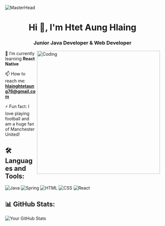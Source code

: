 ![MasterHead](https://www.bing.com/th/id/OGC.a5e7c26c7dc2e5a467b8eee755df748a?pid=1.7&rurl=https%3a%2f%2fi.pinimg.com%2foriginals%2f0f%2f25%2fe4%2f0f25e4668c1c7740b5ed41835339d67f.gif&ehk=%2bDQXu7PHix87vLlAsdpE9ilus%2f26YHsVkkRBz%2barUk8%3d)

<h1 align="center">Hi 👋, I'm Htet Aung Hlaing</h1>
<h3 align="center">Junior Java Developer & Web Developer</h3>

<img align="right" alt="Coding" width="400" src="https://www.bing.com/th/id/OGC.2111879a21ac6b5eacb5e750bc86997f?pid=1.7&rurl=https%3a%2f%2fmiro.medium.com%2fmax%2f1360%2f1*IRGHmiGsa16stedQvIaZfw.gif&ehk=VYcjnAv6l7KQhH308m3jWGCStHc02qbLiWl5N7MUoZo%3d">

🌱 I’m currently learning **React Native**

📫 How to reach me: **hlainghtetaung76@gmail.com**

⚡ Fun fact: I love playing football and am a huge fan of Manchester United!

## 🛠️ Languages and Tools: 

![Java](https://img.shields.io/badge/Java-007396?style=flat-square&logo=java&logoColor=white)
![Spring](https://img.shields.io/badge/Spring-6DB33F?style=flat-square&logo=spring&logoColor=white)
![HTML](https://img.shields.io/badge/HTML5-E34F26?style=flat-square&logo=html5&logoColor=white)
![CSS](https://img.shields.io/badge/CSS3-1572B6?style=flat-square&logo=css3&logoColor=white)
![React](https://img.shields.io/badge/React-20232A?style=flat-square&logo=react&logoColor=61DAFB)

## 📊 GitHub Stats:
![Your GitHub Stats](https://github-readme-stats.vercel.app/api?username=YourUsername&show_icons=true&theme=radical)

